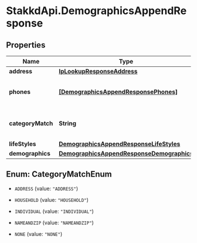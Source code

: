 # StakkdApi.DemographicsAppendResponse

## Properties

Name | Type | Description | Notes
------------ | ------------- | ------------- | -------------
**address** | [**IpLookupResponseAddress**](IpLookupResponseAddress.md) |  | [optional] 
**phones** | [**[DemographicsAppendResponsePhones]**](DemographicsAppendResponsePhones.md) | An array of related phone numbers. | [optional] 
**categoryMatch** | **String** | The type of match the data represents. | [optional] 
**lifeStyles** | [**DemographicsAppendResponseLifeStyles**](DemographicsAppendResponseLifeStyles.md) |  | [optional] 
**demographics** | [**DemographicsAppendResponseDemographics**](DemographicsAppendResponseDemographics.md) |  | [optional] 



## Enum: CategoryMatchEnum


* `ADDRESS` (value: `"ADDRESS"`)

* `HOUSEHOLD` (value: `"HOUSEHOLD"`)

* `INDIVIDUAL` (value: `"INDIVIDUAL"`)

* `NAMEANDZIP` (value: `"NAMEANDZIP"`)

* `NONE` (value: `"NONE"`)




